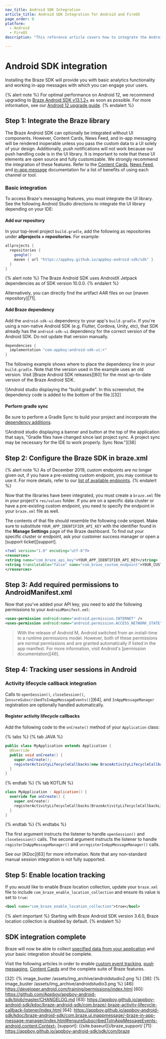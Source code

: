 ```yaml
---
nav_title: Android SDK Integration
article_title: Android SDK Integration for Android and FireOS
page_order: 0
platform: 
  - Android
  - FireOS
description: "This reference article covers how to integrate the Android SDK into your Android or FireOS application."

---
```


# Android SDK integration

Installing the Braze SDK will provide you with basic analytics functionality and working in-app messages with which you can engage your users.

{% alert note %}
For optimal performance on Android 12, we recommend upgrading to [Braze Android SDK v13.1.2+](https://github.com/Appboy/appboy-android-sdk/blob/master/CHANGELOG.md#1312) as soon as possible. For more information, see our [Android 12 upgrade guide](https://www.braze.com/docs/developer_guide/platform_integration_guides/android/android_12/).
{% endalert %}

## Step 1: Integrate the Braze library

The Braze Android SDK can optionally be integrated without UI components. However, Content Cards, News Feed, and in-app messaging will be rendered inoperable unless you pass the custom data to a UI solely of your design. Additionally, push notifications will not work because our push handling code is in the UI library. It is important to note that these UI elements are open source and fully customizable. We strongly recommend the integration of these features. Refer to the [Content Cards]({{site.baseurl}}/user_guide/message_building_by_channel/content_cards/about/#advantages-of-using-content-cards), [News Feed]({{site.baseurl}}/user_guide/engagement_tools/news_feed/news_feed_use_cases/), and [in-app message]({{site.baseurl}}/user_guide/message_building_by_channel/in-app_messages/about/) documentation for a list of benefits of using each channel or tool.

### Basic integration

To access Braze's messaging features, you must integrate the UI library. See the following Android Studio directions to integrate the UI library depending on your IDE:

#### Add our repository

In your top-level project `build.gradle`, add the following as repositories under **allprojects > repositories**. For example:

```gradle
allprojects {
  repositories {
    google()
    maven { url "https://appboy.github.io/appboy-android-sdk/sdk" }
  }
}
```

{% alert note %}
The Braze Android SDK uses AndroidX Jetpack dependencies as of SDK version 10.0.0.
{% endalert %}

Alternatively, you can directly find the artifact AAR files on our [maven repository][71].

#### Add Braze dependency

Add the `android-sdk-ui` dependency to your app's `build.gradle`. If you're using a non-native Android SDK (e.g. Flutter, Cordova, Unity, etc), that SDK already has the `android-sdk-ui` dependency for the correct version of the Android SDK. Do not update that version manually.

```gradle
dependencies {
  implementation "com.appboy:android-sdk-ui:+"
}
```

The following example shows where to place the dependency line in your `build.gradle`. Note that the version used in the example uses an old version. Visit [Braze Android SDK releases][60] for the most up-to-date version of the Braze Android SDK.

![Android studio displaying the "build.gradle". In this screenshot, the dependency code is added to the bottom of the file.][32]

#### Perform gradle sync

Be sure to perform a Gradle Sync to build your project and incorporate the [dependency additions](#add-braze-dependency).

![Android studio displaying a banner and button at the top of the application that says, "Gradle files have changed since last project sync. A project sync may be necessary for the IDE to work properly. Sync Now."][38]

## Step 2: Configure the Braze SDK in braze.xml

{% alert note %}
As of December 2019, custom endpoints are no longer given out, if you have a pre-existing custom endpoint, you may continue to use it. For more details, refer to our <a href="{{site.baseurl}}/api/basics/#endpoints">list of available endpoints</a>.
{% endalert %}

Now that the libraries have been integrated, you must create a `braze.xml` file in your project's `res/values` folder. If you are on a specific data cluster or have a pre-existing custom endpoint, you need to specify the endpoint in your `braze.xml` file as well. 

The contents of that file should resemble the following code snippet. Make sure to substitute `YOUR_APP_IDENTIFIER_API_KEY` with the identifier found in the **Manage Settings** page of the Braze dashboard. To find out your specific cluster or endpoint, ask your customer success manager or open a [support ticket][support].

```xml
<?xml version="1.0" encoding="utf-8"?>
<resources>
<string name="com_braze_api_key">YOUR_APP_IDENTIFIER_API_KEY</string>
<string translatable="false" name="com_braze_custom_endpoint">YOUR_CUSTOM_ENDPOINT_OR_CLUSTER</string>
</resources>
```

## Step 3: Add required permissions to AndroidManifest.xml
Now that you've added your API key, you need to add the following permissions to your `AndroidManifest.xml`:

```xml
<uses-permission android:name="android.permission.INTERNET" />
<uses-permission android:name="android.permission.ACCESS_NETWORK_STATE" />
```

> With the release of Android M, Android switched from an install-time to a runtime permissions model. However, both of these permissions are normal permissions and are granted automatically if listed in the app manifest. For more information, visit Android's [permission documentation][46].

## Step 4: Tracking user sessions in Android

### Activity lifecycle callback integration

Calls to `openSession()`, `closeSession()`,[`ensureSubscribedToInAppMessageEvents()`][64], and `InAppMessageManager` registration are optionally handled automatically.

#### Register activity lifecycle callbacks

Add the following code to the `onCreate()` method of your `Application` class:

{% tabs %}
{% tab JAVA %}

```java
public class MyApplication extends Application {
  @Override
  public void onCreate() {
    super.onCreate();
    registerActivityLifecycleCallbacks(new BrazeActivityLifecycleCallbackListener(sessionHandlingEnabled, inAppMessagingRegistrationEnabled));
  }
}
```

{% endtab %}
{% tab KOTLIN %}

```kotlin
class MyApplication : Application() {
  override fun onCreate() {
    super.onCreate()
    registerActivityLifecycleCallbacks(BrazeActivityLifecycleCallbackListener(sessionHandlingEnabled, inAppMessagingRegistrationEnabled))
  }
}
```

{% endtab %}
{% endtabs %}

The first argument instructs the listener to handle `openSession()` and `closeSession()` calls.
The second argument instructs the listener to handle `registerInAppMessageManager()` and `unregisterInAppMessageManager()` calls.

See our [KDoc][63] for more information. Note that any non-standard manual session integration is not fully supported.

## Step 5: Enable location tracking

If you would like to enable Braze location collection, update your `braze.xml` file to include `com_braze_enable_location_collection` and ensure its value is set to `true`:

```xml
<bool name="com_braze_enable_location_collection">true</bool>
```

{% alert important %}
Starting with Braze Android SDK version 3.6.0, Braze location collection is disabled by default.
{% endalert %}

## SDK integration complete

Braze will now be able to collect [specified data from your application]({{site.baseurl}}/user_guide/data_and_analytics/user_data_collection/) and your basic integration should be complete.

Visit the following articles in order to enable [custom event tracking]({{site.baseurl}}/developer_guide/platform_integration_guides/android/analytics/tracking_custom_events/), [push messaging]({{site.baseurl}}/developer_guide/platform_integration_guides/android/push_notifications/android/integration/standard_integration/), [Content Cards]({{site.baseurl}}/developer_guide/platform_integration_guides/android/content_cards/integration/) and the complete suite of Braze features.

[2]: {{site.baseurl}}/user_guide/introduction/
[32]: {% image_buster /assets/img_archive/androidstudio2.png %}
[38]: {% image_buster /assets/img_archive/androidstudio3.png %}
[46]: https://developer.android.com/training/permissions/index.html
[60]: https://github.com/Appboy/appboy-android-sdk/blob/master/CHANGELOG.md
[63]: https://appboy.github.io/appboy-android-sdk/kdoc/braze-android-sdk/com.braze/-braze-activity-lifecycle-callback-listener/index.html
[64]: https://appboy.github.io/appboy-android-sdk/kdoc/braze-android-sdk/com.braze.ui.inappmessage/-braze-in-app-message-manager/index.html#ensureSubscribedToInAppMessageEvents-android.content.Context-
[support]: {{site.baseurl}}/braze_support/
[71]: https://appboy.github.io/appboy-android-sdk/sdk/com/braze
